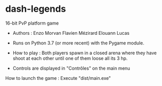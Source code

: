 # dash-legends
16-bit PvP platform game

- Authors : 
Enzo Morvan
Flavien Mézirard
Elouann Lucas

- Runs on Python 3.7 (or more recent) with the Pygame module.

- How to play :
Both players spawn in a closed arena where they have shoot at each other until one of them loose all its 3 hp.

- Controls are displayed in "Contrôles" on the main menu

How to launch the game :
Execute "dist/main.exe"
